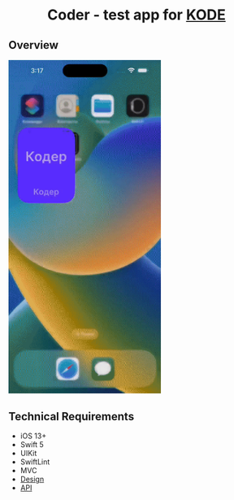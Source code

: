 <h1 align="center">Coder - test app for <a href="https://github.com/appKODE/trainee-test-ios/">KODE</a></h1>

## Overview

<img src="Resources/Coder.gif" width="300"/>

## Technical Requirements

* iOS 13+
* Swift 5
* UIKit
* SwiftLint
* MVC
* <a href="https://www.figma.com/file/GRRKONipVClULsfdCAuVs1/KODE-Trainee-Dev-Осень'21?node-id=0%3A1">Design</a>
* <a href="https://kode-education.stoplight.io/docs/trainee-test/b3A6MjUxNDM5Mjg-get-users">API</a>
